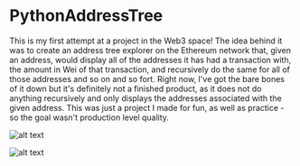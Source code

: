 # PythonAddressTree
This is my first attempt at a project in the Web3 space! The idea behind it was to create an address tree explorer on the Ethereum network that, given an address, would
display all of the addresses it has had a transaction with, the amount in Wei of that transaction, and recursively do the same for all of those addresses and so on and so fort.
Right now, I've got the bare bones of it down but it's definitely not a finished product, as it does not do anything recursively and only displays the addresses associated with the
given address. This was just a project I made for fun, as well as practice - so the goal wasn't production level quality.

![alt text](https://github.com/ixmorrow/PythonAddressTree/tree/master/eth-tree.png?raw=true)

![alt text](https://github.com/ixmorrow/PythonAddressTree/tree/master/txs.png?raw=true)
